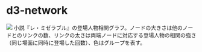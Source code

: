 # d3-network
![](network.gif)
小説『レ・ミゼラブル』の登場人物相関グラフ。ノードの大きさは他のノードとのリンクの数、リンクの太さは両端ノードに対応する登場人物の相関の強さ（同じ場面に同時に登場した回数）、色はグループを表す。
